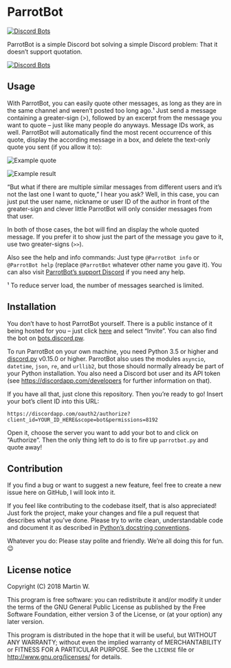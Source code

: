 # ParrotBot
[![Discord Bots](https://discordbots.org/api/widget/status/363007359204982786.svg?noavatar=true)](https://discordbots.org/bot/parrotbot)

ParrotBot is a simple Discord bot solving a simple Discord problem: That it
doesn’t support quotation.

[![Discord Bots](https://discordbots.org/api/widget/363007359204982786.svg)](https://discordbots.org/bot/parrotbot)

## Usage
With ParrotBot, you can easily quote other messages, as long as they are in the
same channel and weren’t posted too long ago.¹ Just send a message containing
a greater-sign (>), followed by an excerpt from the message you want to quote –
just like many people do anyways. Message IDs work, as well. ParrotBot will
automatically find the most recent occurrence of this quote, display the
according message in a box, and delete the text-only quote you sent (if you
allow it to):

![Example quote](https://github.com/mart-w/parrotbot/blob/master/doc_img/example_quote.png?raw=true)

![Example result](https://github.com/mart-w/parrotbot/blob/master/doc_img/example_quote_result.png?raw=true)

“But what if there are multiple similar messages from different users and it’s
not the last one I want to quote,” I hear you ask? Well, in this case, you can
just put the user name, nickname or user ID of the author in front of the
greater-sign and clever little ParrotBot will only consider messages from that
user.

In both of those cases, the bot will find an display the whole quoted message.
If you prefer it to show just the part of the message you gave to it, use two
greater-signs (`>>`).

Also see the help and info commands: Just type `@ParrotBot info` or
`@ParrotBot help` (replace `@ParrotBot` whatever other name you gave it).
You can also visit [ParrotBot’s support Discord](https://discord.gg/rMXH2Rg)
if you need any help.


¹ To reduce server load, the number of messages searched is limited.

## Installation
You don’t have to host ParrotBot yourself. There is a public instance of it
being hosted for you – just click [here](https://discordbots.org/bot/parrotbot)
and select “Invite”. You can also find the bot on
[bots.discord.pw](https://bots.discord.pw/bots/363007359204982786).

To run ParrotBot on your own machine, you need Python 3.5 or higher and
[discord.py](https://github.com/Rapptz/discord.py) v0.15.0 or higher.
ParrotBot also uses the modules `asyncio`, `datetime`, `json`, `re`, and
`urllib2`, but those should normally already be part of your Python
installation. You also need a Discord bot user and its API token
(see https://discordapp.com/developers for further information on that).

If you have all that, just clone this repository. Then you’re ready to go!
Insert your bot’s client ID into this URL:

    https://discordapp.com/oauth2/authorize?client_id=YOUR_ID_HERE&scope=bot&permissions=8192

Open it, choose the server you want to add your bot to and click on “Authorize”.
Then the only thing left to do is to fire up `parrotbot.py` and quote away!

## Contribution
If you find a bug or want to suggest a new feature, feel free to create a new
issue here on GitHub, I will look into it.

If you feel like contributing to the codebase itself, that is also appreciated!
Just fork the project, make your changes and file a pull request that describes
what you’ve done. Please try to write clean, understandable code and document it
as described in
[Python’s docstring conventions](https://www.python.org/dev/peps/pep-0257/#specification).

Whatever you do: Please stay polite and friendly. We’re all doing this for fun.
:wink:

## License notice
Copyright (C) 2018  Martin W.

This program is free software: you can redistribute it and/or modify
it under the terms of the GNU General Public License as published by
the Free Software Foundation, either version 3 of the License, or
(at your option) any later version.

This program is distributed in the hope that it will be useful,
but WITHOUT ANY WARRANTY; without even the implied warranty of
MERCHANTABILITY or FITNESS FOR A PARTICULAR PURPOSE.  See the
`LICENSE` file or http://www.gnu.org/licenses/ for details.
